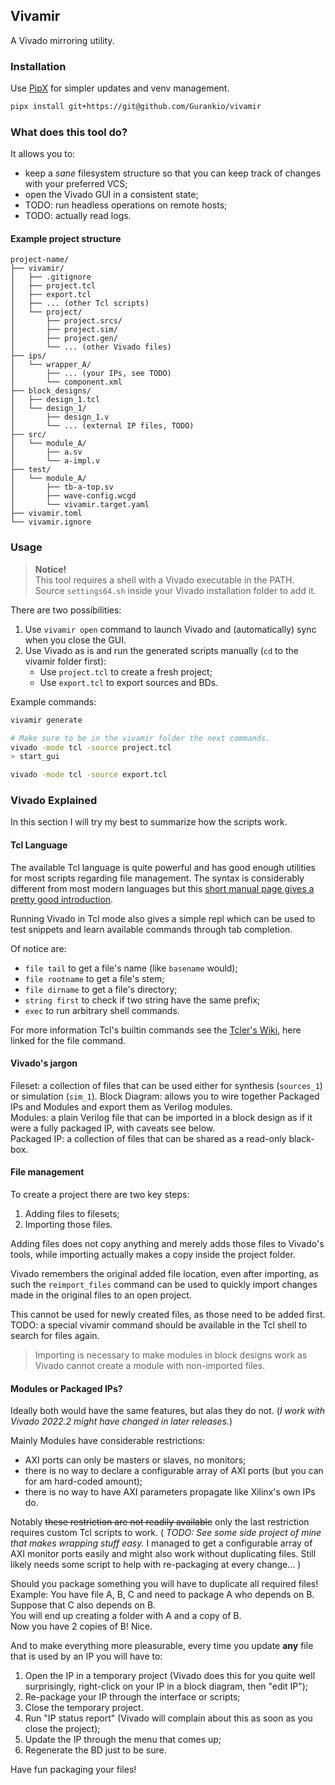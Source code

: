 Vivamir
---
A Vivado mirroring utility.

### Installation

Use [PipX](https://pipx.pypa.io/stable/) for simpler updates and venv management.

```sh
pipx install git+https://git@github.com/Gurankio/vivamir
```

### What does this tool do?

It allows you to:

- keep a _sane_ filesystem structure so that you can keep track of changes with your preferred VCS;
- open the Vivado GUI in a consistent state;
- TODO: run headless operations on remote hosts;
- TODO: actually read logs.

#### Example project structure

[//]: # (Tool for below: https://tree.nathanfriend.com)

```
project-name/
├── vivamir/
│   ├── .gitignore
│   ├── project.tcl
│   ├── export.tcl
│   ├── ... (other Tcl scripts)
│   └── project/
│       ├── project.srcs/
│       ├── project.sim/
│       ├── project.gen/
│       └── ... (other Vivado files)
├── ips/
│   └── wrapper_A/
│       ├── ... (your IPs, see TODO)
│       └── component.xml
├── block_designs/
│   ├── design_1.tcl
│   └── design_1/
│       ├── design_1.v
│       └── ... (external IP files, TODO)
├── src/
│   └── module_A/
│       ├── a.sv
│       └── a-impl.v
├── test/
│   └── module_A/
│       ├── tb-a-top.sv
│       ├── wave-config.wcgd
│       └── vivamir.target.yaml
├── vivamir.toml
└── vivamir.ignore
```

### Usage

> **Notice!**  
> This tool requires a shell with a Vivado executable in the PATH.   
> Source `settings64.sh` inside your Vivado installation folder to add it.

There are two possibilities:

1. Use `vivamir open` command to launch Vivado and (automatically) sync when you close the GUI.
2. Use Vivado as is and run the generated scripts manually (`cd` to the vivamir folder first):
    - Use `project.tcl` to create a fresh project;
    - Use `export.tcl` to export sources and BDs.

Example commands:

```sh
vivamir generate

# Make sure to be in the vivamir folder the next commands.
vivado -mode tcl -source project.tcl
> start_gui

vivado -mode tcl -source export.tcl

```

### Vivado Explained

In this section I will try my best to summarize how the scripts work.

#### Tcl Language

The available Tcl language is quite powerful and has good enough utilities for most scripts regarding file management.
The syntax is considerably different from most modern languages but this
[short manual page gives a pretty good introduction](https://www.tcl.tk/man/tcl8.5/TclCmd/Tcl.htm).

Running Vivado in Tcl mode also gives a simple repl which can be used to test snippets
and learn available commands through tab completion.

Of notice are:

- `file tail` to get a file's name (like `basename` would);
- `file rootname` to get a file's stem;
- `file dirname` to get a file's directory;
- `string first` to check if two string have the same prefix;
- `exec` to run arbitrary shell commands.

For more information Tcl's builtin commands see the [Tcler's Wiki](https://wiki.tcl-lang.org/page/file),
here linked for the file command.

#### Vivado's jargon

Fileset: a collection of files that can be used either for synthesis (`sources_1`) or simulation (`sim_1`).
Block Diagram: allows you to wire together Packaged IPs and Modules and export them as Verilog modules.  
Modules: a plain Verilog file that can be imported in a block design as if it were a fully packaged IP,
with caveats see below.    
Packaged IP: a collection of files that can be shared as a read-only black-box.

#### File management

To create a project there are two key steps:

1. Adding files to filesets;
2. Importing those files.

Adding files does not copy anything and merely adds those files to Vivado's tools,
while importing actually makes a copy inside the project folder.

Vivado remembers the original added file location, even after importing, as such the `reimport_files` command
can be used to quickly import changes made in the original files to an open project.

This cannot be used for newly created files, as those need to be added first.
TODO: a special vivamir command should be available in the Tcl shell to search for files again.

> Importing is necessary to make modules in block designs work as Vivado cannot create a module with non-imported files.

#### Modules or Packaged IPs?

Ideally both would have the same features, but alas they do not.
(_I work with Vivado 2022.2 might have changed in later releases._)

Mainly Modules have considerable restrictions:

- AXI ports can only be masters or slaves, no monitors;
- there is no way to declare a configurable array of AXI ports (but you can for am hard-coded amount);
- there is no way to have AXI parameters propagate like Xilinx's own IPs do.

Notably ~~these restriction are not readily available~~ only the last restriction requires custom Tcl scripts to work.
(
   _TODO: See some side project of mine that makes wrapping stuff easy._
   I managed to get a configurable array of AXI monitor ports easily and might also work without duplicating files.
   Still likely needs some script to help with re-packaging at every change...
)

Should you package something you will have to duplicate all required files!
Example:
You have file A, B, C and need to package A who depends on B.    
Suppose that C also depends on B.  
You will end up creating a folder with A and a copy of B.  
Now you have 2 copies of B! Nice.

And to make everything more pleasurable, every time you update **any** file that is used by an IP you will have to:

1. Open the IP in a temporary project
   (Vivado does this for you quite well surprisingly, right-click on your IP in a block diagram, then "edit IP");
2. Re-package your IP through the interface or scripts;
3. Close the temporary project.
4. Run "IP status report" (Vivado will complain about this as soon as you close the project);
5. Update the IP through the menu that comes up;
6. Regenerate the BD just to be sure.

Have fun packaging your files!
